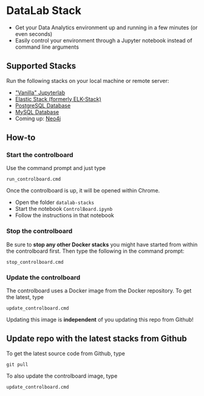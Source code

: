 # DataLab Stack
* Get your Data Analytics environment up and running in a few minutes (or even seconds)
* Easily control your environment through a Jupyter notebook instead of command line arguments

## Supported Stacks
Run the following stacks on your local machine or remote server:
* ["Vanilla" Jupyterlab](https://jupyterlab.readthedocs.io/en/stable/)
* [Elastic Stack (formerly ELK-Stack)](https://www.elastic.co/de/products/)
* [PostgreSQL Database](https://www.postgresql.org/)
* [MySQL Database](https://www.mysql.com/)
* Coming up: [Neo4j](https://neo4j.com/)

## How-to
### Start the controlboard
Use the command prompt and just type
```
run_controlboard.cmd
```
Once the controlboard is up, it will be opened within Chrome.
* Open the folder `datalab-stacks`
* Start the notebook `ControlBoard.ipynb`
* Follow the instructions in that notebook

### Stop the controlboard
Be sure to **stop any other Docker stacks** you might have started from within the controlboard first. Then type the following in the command prompt:
```
stop_controlboard.cmd
```

### Update the controlboard
The controlboard uses a Docker image from the Docker repository. To get the latest, type
```
update_controlboard.cmd
```
Updating this image is **independent** of you updating this repo from Github!

## Update repo with the latest stacks from Github
To get the latest source code from Github, type
```
git pull
```
To also update the controlboard image, type
```
update_controlboard.cmd
```
